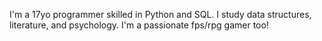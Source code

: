 I'm a 17yo programmer skilled in Python and SQL. I study data structures, literature, and psychology. I'm a passionate fps/rpg gamer too!
